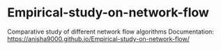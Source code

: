 # Empirical-study-on-network-flow
Comparative study of different network flow algorithms
Documentation:
https://anisha9000.github.io/Empirical-study-on-network-flow/
